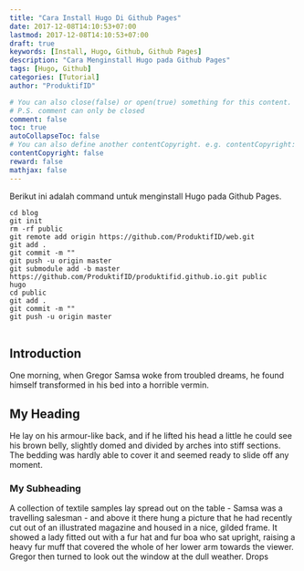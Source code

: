 ```yaml
---
title: "Cara Install Hugo Di Github Pages"
date: 2017-12-08T14:10:53+07:00
lastmod: 2017-12-08T14:10:53+07:00
draft: true
keywords: [Install, Hugo, Github, Github Pages]
description: "Cara Menginstall Hugo pada Github Pages"
tags: [Hugo, Github]
categories: [Tutorial]
author: "ProduktifID"

# You can also close(false) or open(true) something for this content.
# P.S. comment can only be closed
comment: false
toc: true
autoCollapseToc: false
# You can also define another contentCopyright. e.g. contentCopyright: "This is another copyright."
contentCopyright: false
reward: false
mathjax: false
---
```



Berikut ini adalah command untuk menginstall Hugo pada Github Pages.
<pre>
<code>cd blog
git init
rm -rf public
git remote add origin https://github.com/ProduktifID/web.git
git add .
git commit -m ""
git push -u origin master
git submodule add -b master https://github.com/ProduktifID/produktifid.github.io.git public
hugo
cd public
git add .
git commit -m ""
git push -u origin master
</code>
</pre>
<!--more-->

<!-- Your front matter up here -->

## Introduction

One morning, when Gregor Samsa woke from troubled dreams, he found himself transformed in his bed into a horrible vermin.

## My Heading

He lay on his armour-like back, and if he lifted his head a little he could see his brown belly, slightly domed and divided by arches into stiff sections. The bedding was hardly able to cover it and seemed ready to slide off any moment.

### My Subheading

A collection of textile samples lay spread out on the table - Samsa was a travelling salesman - and above it there hung a picture that he had recently cut out of an illustrated magazine and housed in a nice, gilded frame. It showed a lady fitted out with a fur hat and fur boa who sat upright, raising a heavy fur muff that covered the whole of her lower arm towards the viewer. Gregor then turned to look out the window at the dull weather. Drops
